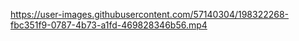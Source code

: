 

https://user-images.githubusercontent.com/57140304/198322268-fbc351f9-0787-4b73-a1fd-469828346b56.mp4

